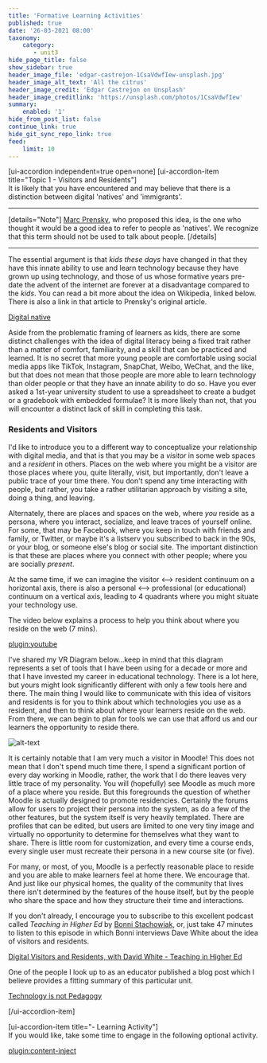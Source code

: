 ```yaml
---
title: 'Formative Learning Activities'
published: true
date: '26-03-2021 08:00'
taxonomy:
    category:
       - unit3
hide_page_title: false
show_sidebar: true
header_image_file: 'edgar-castrejon-1CsaVdwfIew-unsplash.jpg'
header_image_alt_text: 'All the citrus'
header_image_credit: 'Edgar Castrejon on Unsplash'
header_image_creditlink: 'https://unsplash.com/photos/1CsaVdwfIew'
summary:
    enabled: '1'
hide_from_post_list: false
continue_link: true
hide_git_sync_repo_link: true
feed:
    limit: 10
---
```


[ui-accordion independent=true open=none]
[ui-accordion-item title="Topic 1 - Visitors and Residents"]
<br>
It is likely that you have encountered and may believe that there is a distinction between digital 'natives' and 'immigrants'.

---

[details="Note"]
[Marc Prensky](https://marcprensky.com/), who proposed this idea, is the one who thought it would be a good idea to refer to people as 'natives'. We recognize that this term should not be used to talk about people.
[/details]

---

The essential argument is that *kids these days* have changed in that they have this innate ability to use and learn technology because they have grown up using technology, and those of us whose formative years pre-date the advent of the internet are forever at a disadvantage compared to the *kids*. You can read a bit more about the idea on Wikipedia, linked below. There is also a link in that article to Prensky's original article.

<a class="embedly-card" data-card-controls="0" href="https://en.wikipedia.org/wiki/Digital_native">Digital native</a>
<script async src="//cdn.embedly.com/widgets/platform.js" charset="UTF-8"></script>

Aside from the problematic framing of learners as kids, there are some distinct challenges with the idea of digital literacy being a fixed trait rather than a matter of comfort, familiarity, and a skill that can be practiced and learned. It is no secret that more young people are comfortable using social media apps like TikTok, Instagram, SnapChat, Weibo, WeChat, and the like, but that does not mean that those people are more able to learn technology than older people or that they have an innate ability to do so. Have you ever asked a 1st-year university student to use a spreadsheet to create a budget or a gradebook with embedded formulae? It is more likely than not, that you will encounter a distinct lack of skill in completing this task.

### Residents and Visitors

I'd like to introduce you to a different way to conceptualize your relationship with digital media, and that is that you may be a *visitor* in some web spaces and a *resident* in others. Places on the web where you might be a visitor are those places where you, quite literally, visit, but importantly, don't leave a public trace of your time there. You don't spend any time interacting with people, but rather, you take a rather utilitarian approach by visiting a site, doing a thing, and leaving.

Alternately, there are places and spaces on the web, where *you* reside as a persona, where you interact, socialize, and leave traces of yourself online. For some, that may be Facebook, where you keep in touch with friends and family, or Twitter, or maybe it's a listserv you subscribed to back in the 90s, or your blog, or someone else's blog or social site. The important distinction is that these are places where you connect with other people; where you are socially *present*.

At the same time, if we can imagine the visitor <--> resident continuum on a horizontal axis, there is also a personal <--> professional (or educational) continuum on a vertical axis, leading to 4 quadrants where you might situate your technology use.

The video below explains a process to help you think about where you reside on the web (7 mins).

[plugin:youtube](https://www.youtube.com/watch?v=sPOG3iThmRI)

I've shared my VR Diagram below...keep in mind that this diagram represents a set of tools that I have been using for a decade or more and that I have invested my career in educational technology. There is a lot here, but yours might look significantly different with only a few tools here and there. The main thing I would like to communicate with this idea of visitors and residents is for you to think about which technologies you use as a resident, and then to think about where your learners reside on the web. From there, we can begin to plan for tools we can use that afford us and our learners the opportunity to reside there.

![alt-text](vr-diagram-2.png "Visitor-Resident Diagram")

It is certainly notable that I am very much a visitor in Moodle! This does not mean that I don't spend much time there, I spend a significant portion of every day working in Moodle, rather, the work that I do there leaves very little trace of my personality. You will (hopefully) see Moodle as much more of a place where you reside. But this foregrounds the question of whether Moodle is actually designed to promote residencies. Certainly the forums allow for users to project their persona into the system, as do a few of the other features, but the system itself is very heavily templated. There are profiles that can be edited, but users are limited to one very tiny image and virtually no opportunity to determine for themselves what they want to share. There is little room for customization, and every time a course ends, every single user must recreate their persona in a new course site (or five).

For many, or most, of you, Moodle is a perfectly reasonable place to reside and you are able to make learners feel at home there. We encourage that. And just like our physical homes, the quality of the community that lives there isn't determined by the features of the house itself, but by the people who share the space and how they structure their time and interactions.

If you don't already, I encourage you to subscribe to this excellent podcast called *Teaching in Higher Ed* by [Bonni Stachowiak](https://twitter.com/bonni208), or, just take 47 minutes to listen to this episode in which Bonni interviews Dave White about the idea of visitors and residents.

<a class="embedly-card" data-card-controls="0" href="https://teachinginhighered.com/podcast/digital-visitors-and-residents/">Digital Visitors and Residents, with David White - Teaching in Higher Ed</a>
<script async src="//cdn.embedly.com/widgets/platform.js" charset="UTF-8"></script>

One of the people I look up to as an educator published a blog post which I believe provides a fitting summary of this particular unit.

<a class="embedly-card" data-card-controls="0" href="https://www.seanmichaelmorris.com/technology-is-not-pedagogy/">Technology is not Pedagogy</a>
<script async src="//cdn.embedly.com/widgets/platform.js" charset="UTF-8"></script>
[/ui-accordion-item]


[ui-accordion-item title="- Learning Activity"]
<br>
If you would like, take some time to engage in the following optional activity.

[plugin:content-inject](_optional-activity)
